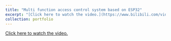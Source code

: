 ```yaml
---
title: "Multi function access control system based on ESP32"
excerpt: "[Click here to watch the video.](https://www.bilibili.com/video/BV1fY41187Cx/?spm_id_from=333.999.0.0) <br/><img src='/images/ESP32_system.png'>"
collection: portfolio
---
```


[Click here to watch the video.](https://www.bilibili.com/video/BV1fY41187Cx/?spm_id_from=333.999.0.0)
